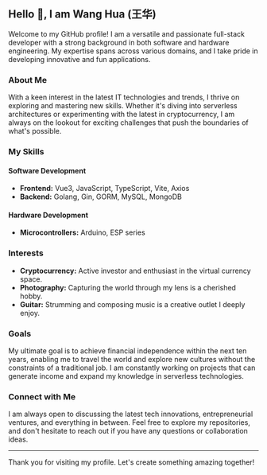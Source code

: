 ## Hello 👋, I am Wang Hua (王华)

Welcome to my GitHub profile! I am a versatile and passionate full-stack developer with a strong background in both software and hardware engineering. My expertise spans across various domains, and I take pride in developing innovative and fun applications.

### About Me

With a keen interest in the latest IT technologies and trends, I thrive on exploring and mastering new skills. Whether it's diving into serverless architectures or experimenting with the latest in cryptocurrency, I am always on the lookout for exciting challenges that push the boundaries of what's possible.

### My Skills

#### Software Development
- **Frontend:** Vue3, JavaScript, TypeScript, Vite, Axios
- **Backend:** Golang, Gin, GORM, MySQL, MongoDB

#### Hardware Development
- **Microcontrollers:** Arduino, ESP series

### Interests

- **Cryptocurrency:** Active investor and enthusiast in the virtual currency space.
- **Photography:** Capturing the world through my lens is a cherished hobby.
- **Guitar:** Strumming and composing music is a creative outlet I deeply enjoy.

### Goals

My ultimate goal is to achieve financial independence within the next ten years, enabling me to travel the world and explore new cultures without the constraints of a traditional job. I am constantly working on projects that can generate income and expand my knowledge in serverless technologies.

### Connect with Me

I am always open to discussing the latest tech innovations, entrepreneurial ventures, and everything in between. Feel free to explore my repositories, and don't hesitate to reach out if you have any questions or collaboration ideas.

---

Thank you for visiting my profile. Let's create something amazing together!
